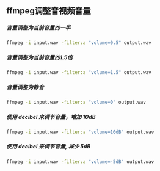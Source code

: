 ## ffmpeg调整音视频音量
##### 音量调整为当前音量的一半

```sh
ffmpeg -i input.wav -filter:a "volume=0.5" output.wav
```

##### 音量调整为当前音量的1.5倍

```sh
ffmpeg -i input.wav -filter:a "volume=1.5" output.wav
```

##### 音量调整为静音

```sh
ffmpeg -i input.wav -filter:a "volume=0" output.wav
```

##### 使用 decibel 来调节音量，增加 10dB

```sh
ffmpeg -i input.wav -filter:a "volume=10dB" output.wav
```

##### 使用 decibel 来调节音量, 减少 5dB

```sh
ffmpeg -i input.wav -filter:a "volume=-5dB" output.wav
```

